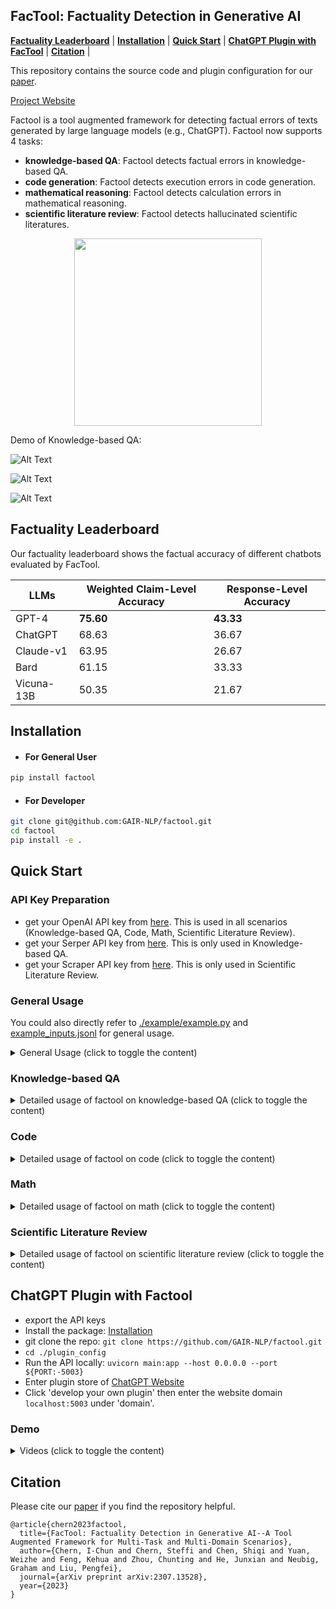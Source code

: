 ## FacTool: Factuality Detection in Generative AI
[**Factuality Leaderboard**](https://github.com/GAIR-NLP/factool#factuality-leaderboard) | 
[**Installation**](https://github.com/GAIR-NLP/factool#installation) | 
[**Quick Start**](https://github.com/GAIR-NLP/factool#quick-start) |
[**ChatGPT Plugin with FacTool**](https://github.com/GAIR-NLP/factool#chatgpt-plugin-with-factool) |
[**Citation**](https://github.com/GAIR-NLP/factool#citation) |

This repository contains the source code and plugin configuration for our [paper](https://arxiv.org/abs/2307.13528).

[Project Website](https://ethanc111.github.io/factool_website/)

Factool is a tool augmented framework for detecting factual errors of texts generated by large language models (e.g., ChatGPT). 
Factool now supports 4 tasks: 
* **knowledge-based QA**: Factool detects factual errors in knowledge-based QA.
* **code generation**: Factool detects execution errors in code generation.
* **mathematical reasoning**: Factool detects calculation errors in mathematical reasoning.
* **scientific literature review**: Factool detects hallucinated scientific literatures.

<p align="center"> 
<img src="figs/factool.png" width="300"/>
 </p>
 

Demo of Knowledge-based QA: 

![Alt Text](./figs/factool_plugin_kbqa.gif)

![Alt Text](./figs/factool_chinese.gif)

![Alt Text](./figs/factool_japanese.gif)

## Factuality Leaderboard

Our factuality leaderboard shows the factual accuracy of different chatbots evaluated by FacTool.

| LLMs | Weighted Claim-Level Accuracy | Response-Level Accuracy |
| -------- | -------- | -------- |
| GPT-4  | **75.60**  | **43.33**  |
| ChatGPT  | 68.63  | 36.67  |
| Claude-v1  | 63.95  | 26.67 |
| Bard  | 61.15  | 33.33 |
| Vicuna-13B  | 50.35 | 21.67 |


## Installation

* #### For General User

```bash
pip install factool
```


* #### For Developer

```bash
git clone git@github.com:GAIR-NLP/factool.git
cd factool
pip install -e .
``` 
 

## Quick Start

### API Key Preparation
* get your OpenAI API key from [here](https://beta.openai.com/). This is used in all scenarios (Knowledge-based QA, Code, Math, Scientific Literature Review). 
* get your Serper API key from [here](https://serper.dev/). This is only used in Knowledge-based QA. 
* get your Scraper API key from [here](https://www.scraperapi.com/). This is only used in Scientific Literature Review. 

### General Usage

You could also directly refer to [./example/example.py](https://github.com/GAIR-NLP/factool/blob/main/example/example.py) and [example_inputs.jsonl](https://github.com/GAIR-NLP/factool/blob/main/example/example_inputs.jsonl) for general usage.

<details>
<summary>General Usage (click to toggle the content)</summary>

```python
export OPENAI_API_KEY=... # this is required in all tasks
export SERPER_API_KEY=... # this is required only in knowledge-based QA
export SCRAPER_API_KEY=... # this is requried only in scientific literature review
```

```python
# Initialize a list of inputs. "entry_point" is only needed when the task is "code generation"
# please refer to example_inputs.jsonl for example inputs for each category
inputs = [
            {"prompt": "<prompt1>", "response": "<response1>", "category": "<category1>", "entry_point": "<entry_point_1>"},
            {"prompt": "<prompt2>", "response": "<response2>", "category": "<category2>", "entry_point": "<entry_point_2>"},
          ...
        ]
```

where
* `prompt`: The prompt for the model to generate the response.
* `response`: The response generated by the model.
* `category`: The category of the task. it could be:
    * `kbqa`
    * `code`
    * `math`
    * `scientific`
* `entry_point`: The function name of the code snippet to be fact-checked in the response. Could be "null" if the category of the task is not `code`.

```python
from factool import Factool

# Initialize a Factool instance with the specified keys. foundation_model could be either "gpt-3.5-turbo" or "gpt-4"
factool_instance = Factool("gpt-4")

inputs = [
            {
                "prompt": "Introduce Graham Neubig",
                "response": "Graham Neubig is a professor at MIT",
                "category": "kbqa"
            },
            ...
]
response_list = factool_instance.run(inputs)

print(response_list)
```
</details>

### Knowledge-based QA
<details>
<summary>Detailed usage of factool on knowledge-based QA (click to toggle the content)</summary>


```python
export OPENAI_API_KEY=...
export SERPER_API_KEY=...
```


```python
from factool import Factool

# Initialize a Factool instance with the specified keys. foundation_model could be either "gpt-3.5-turbo" or "gpt-4"
factool_instance = Factool("gpt-4")

inputs = [
            {
                "prompt": "Introduce Graham Neubig",
                "response": "Graham Neubig is a professor at MIT",
                "category": "kbqa"
            },
]
response_list = factool_instance.run(inputs)

print(response_list)
```




The response_list should follow the following format:

```python
{
  "average_claim_level_factuality": avg_claim_level_factuality
  "average_response_level_factuality": avg_response_level_factuality
  "detailed_information": [
    {
      'prompt': prompt_1, 
      'response': response_1, 
      'category': 'kbqa', 
      'claims': [claim_11, claim_12, ..., claims_1n], 
      'queries': [[query_111, query_112], [query_121, query_122], ..[query_1n1, query_1n2]], 
      'evidences': [[evidences_with_source_11], [evidences_with_source_12], ..., [evidences_with_source_1n]], 
      'claim_level_factuality': [{claim_11, reasoning_11, error_11, correction_11, factuality_11}, {claim_12, reasoning_12, error_12, correction_12, factuality_12}, ..., {claim_1n, reasoning_1n, error_1n, correction_1n, factuality_1n}], 
      'response_level_factuality': factuality_1
    },
    {
      'prompt': prompt_2, 
      'response': response_2, 
      'category': 'kbqa',
      'claims': [claim_21, claim_22, ..., claims_2n], 
      'queries': [[query_211, query_212], [query_221, query_222], ..., [query_2n1, query_2n2]], 
      'evidences': [[evidences_with_source_21], [evidences_with_source_22], ..., [evidences_with_source_2n]], 
      'claim_level_factuality': [{claim_21, reasoning_21, error_21, correction_21, factuality_21}, {claim_22, reasoning_22, error_22, correction_22, factuality_22}, ..., {claim_2n, reasoning_2n, error_2n, correction_2n, factuality_2n}],
      'response_level_factuality': factuality_2,
    },
    ...
  ]
}
```

#### In this case, you will get:


```python
{
    'average_claim_level_factuality': 0.0,  
    'average_response_level_factuality': 0.0, 
    'detailed_information': [
        {
          'prompt': 'Introduce Graham Neubig',
          'response': 'Graham Neubig is a professor at MIT', 
          'category': 'kbqa', 'search_type': 'online', 
          'claims': [{'claim': 'Graham Neubig is a professor at MIT'}], 
          'queries': [['Graham Neubig current position', 'Is Graham Neubig a professor at MIT?']], 
          'evidences': [{'evidence': 'I am an Associate Professor of Computer Science at Carnegie Mellon University and CEO of Inspired Cognition. My research and development focuses on AI and ...', 'source': 'https://www.linkedin.com/in/graham-neubig-10b41616b'}, {'evidence': 'Missing: position | Show results with:position', 'source': 'https://www.linkedin.com/in/graham-neubig-10b41616b'}, {'evidence': 'My research is concerned with language and its role in human communication. In particular, my long-term research goal is to break down barriers in ...', 'source': 'https://miis.cs.cmu.edu/people/222215657/graham-neubig'}, {'evidence': 'My research focuses on handling human languages (like English or Japanese) with computers -- natural language processing. In particular, I am interested in ...', 'source': 'http://www.phontron.com/'}, {'evidence': 'Missing: current | Show results with:current', 'source': 'http://www.phontron.com/'}, {'evidence': 'Graham Neubig. I am an Associate Professor at the Carnegie Mellon University Language Technology Institute in the School of Computer Science, and work with ...', 'source': 'http://www.phontron.com/'}, {'evidence': 'Missing: MIT? | Show results with:MIT?', 'source': 'http://www.phontron.com/'}, {'evidence': 'Associate Professor, Language Technology Institute, Carnegie Mellon University Affiliated Faculty, Machine Learning Department, Carnegie Mellon University', 'source': 'https://www.phontron.com/research.php'}, {'evidence': 'Missing: MIT? | Show results with:MIT?', 'source': 'https://www.phontron.com/research.php'}, {'evidence': 'MIT Embodied Intelligence ... About the speaker: Graham ...', 'source': 'https://youtube.com/watch?v=CtcP5bvODzY'}],
          'claim_level_factuality': [
              {
                'reasoning': 'The given text is non-factual. The evidence provided clearly states that Graham Neubig is an Associate Professor of Computer Science at Carnegie Mellon University, not at MIT.', 
                'error': 'The error in the text is the incorrect affiliation of Graham Neubig. He is not a professor at MIT.', 
                'correction': 'Graham Neubig is a professor at Carnegie Mellon University.', 
                'factuality': False, 
                'claim': 'Graham Neubig is a professor at MIT'
              }
          ], 
          'response_level_factuality': False
       }
    ]
}
```

### Use with local chatbots
install fastchat([fastchat github repository]("https://github.com/lm-sys/FastChat/tree/main"))
``` python
pip install fastchat
```
#### RESTful API Server([doc]("https://github.com/lm-sys/FastChat/blob/main/docs/openai_api.md"))
First, launch the controller

```bash
python3 -m fastchat.serve.controller
```

Then, launch the model worker(s)

```bash
python3 -m fastchat.serve.model_worker --model-path lmsys/vicuna-7b-v1.3
```

Finally, launch the RESTful API server

```bash
python3 -m fastchat.serve.openai_api_server --host localhost --port 8000
```

Then, you can use factool powered by local chatbots by passing the model name you used in the fastchat module to our Factool initialization method

```python3
factool_instance = Factool("vicuna-7b-v1.3")
```

### Use local knowledge data
You just need to set the search_type as local and to provide your data link(jsonlines format) for the first time and provide embedding link(auto generated pkl format) after that

```python3
inputs = [
            {
                "prompt": {your_prompt},
                "response": "{your_response}",
                "category": "kbqa",
                "search_type": "local",
                "data_link": "/your/path/to/your/data/data.jsonl",
                # "embedding_link": "/your/path/to/your/embedding/data.pkl"
            },
]
```
</details>








### Code





<details>
<summary>Detailed usage of factool on code (click to toggle the content)</summary>

```python
export OPENAI_API_KEY=...
```

```python

from factool import Factool

# Initialize a Factool instance with the specified keys. foundation_model could be either "gpt-3.5-turbo" or "gpt-4"
factool_instance = Factool("gpt-4")

inputs = [
        {
            "prompt": "def get_max_triples(n): \"\"\" You are given a positive integer n. You have to create an integer array a of length n. For each i (1 \u2264 i \u2264 n), the value of a[i] = i * i - i + 1. Return the number of triples (a[i], a[j], a[k]) of a where i < j < k, and a[i] + a[j] + a[k] is a multiple of 3. Example : Input: n = 5 Output: 1 Explanation: a = [1, 3, 7, 13, 21] The only valid triple is (1, 7, 13). \"\"\" Now implement the function get_max_triples using Python",
            "response": "def get_max_triples(n):\n    a = [i * i - i + 1 for i in range(1, n+1)]\n    count = 0\n    for i in range(n-2):\n        for j in range(i+1, n-1):\n            for k in range(j+1, n):\n                if (a[i] + a[j] + a[k]) % 3 == 0:\n                    count += 1\n    return count\n\nprint(get_max_triples(5)) # Output: 1",
            "category": "code",
            "entry_point": "get_max_triples"
        }
]

response_list = factool_instance.run(inputs)
print(response_list)
```


The response_list should follow the following format:

```python
response_list = 
{
    "average_claim_level_factuality": avg_claim_level_factuality,
    "average_response_level_factuality": avg_response_level_factuality,
    "detailed_information": [
      {
          'prompt': prompt_1, 
          'response': response_1, 
          'category': 'code',
          'entry_point': entry_point_1,
          'claim': claim_1,
          'testcases_queries': [testcase_query_11, testcase_query_12, testcase_query_13], 
          'potential_solutions_queries': [potential_solution_query_11, potential_solution_query_12, potential_solution_query_13], 
          'exec_results': [[evidences_111, evidences_112, evidences_113, evidences_114], [evidences_121, evidences_122, evidences_123, evidences_124], [evidences_131, evidences_132, evidences_133, evidences_134]],  # note that evidences_114, evidences_124, evidences_134 are the execution results of response_1 against testcase_query_11, testcase_query_12, and testcase_query_13, respectively.
          'claim_level_factuality': factuality_1,
          'response_level_factuality': factuality_1,
      },
      {
          'prompt': prompt_2, 
          'response': response_2, 
          'category': 'code',
          'entry_point': entry_point_2,
          'claim': claim_2,
          'testcases_queries': [testcase_query_21, testcase_query_22, testcase_query_23], 
          'potential_solutions_queries': [potential_solution_query_21, potential_solution_query_22, potential_solution_query_23], 
          'exec_results': [[evidences_211, evidences_212, evidences_213, evidences_214], [evidences_221, evidences_222, evidences_223, evidences_224], [evidences_231, evidences_232, evidences_233, evidences_234]], # note that evidences_214, evidences_224, evidences_234 are the execution results of response_1 against testcase_query_21, testcase_query_22, and testcase_query_23, respectively.
          'claim_level_factuality': factuality_2,
          'response_level_factuality': factuality_2,
      },
    ]
    ...
}
```



In this case, you will get:

```python
{
  "average_claim_level_factuality": 1.0,
  "average_response_level_factuality": 1.0,
  "detailed_information": [
    {
      'prompt': 'def get_max_triples(n): """ You are given a positive integer n. You have to create an integer array a of length n. For each i (1 ≤ i ≤ n), the value of a[i] = i * i - i + 1. Return the number of triples (a[i], a[j], a[k]) of a where i < j < k, and a[i] + a[j] + a[k] is a multiple of 3. Example : Input: n = 5 Output: 1 Explanation: a = [1, 3, 7, 13, 21] The only valid triple is (1, 7, 13). """ Now implement the function get_max_triples using Python',
      'response': 'def get_max_triples(n):\n    a = [i * i - i + 1 for i in range(1, n+1)]\n    count = 0\n    for i in range(n-2):\n        for j in range(i+1, n-1):\n            for k in range(j+1, n):\n                if (a[i] + a[j] + a[k]) % 3 == 0:\n                    count += 1\n    return count\n\nprint(get_max_triples(5)) # Output: 1', 
      'category': 'code',
      'entry_point': 'get_max_triples', 
      'claim': 'def get_max_triples(n):\n    a = [i * i - i + 1 for i in range(1, n+1)]\n    count = 0\n    for i in range(n-2):\n        for j in range(i+1, n-1):\n            for k in range(j+1, n):\n                if (a[i] + a[j] + a[k]) % 3 == 0:\n                    count += 1\n    return count\n\nprint(get_max_triples(5)) # Output: 1', 
      'testcases_queries': ['get_max_triples(5)', 'get_max_triples(10)', 'get_max_triples(3)'], 'potential_solutions_queries': ['def get_max_triples(n):\n    a = [i * i - i + 1 for i in range(1, n+1)]\n    count = 0\n    for i in range(n-2):\n        for j in range(i+1, n-1):\n            for k in range(j+1, n):\n                if (a[i] + a[j] + a[k]) % 3 == 0:\n                    count += 1\n    return count', 'def get_max_triples(n):\n    a = [i * i - i + 1 for i in range(1, n + 1)]\n    count = 0\n    for i in range(n):\n        for j in range(i + 1, n):\n            for k in range(j + 1, n):\n                if (a[i] + a[j] + a[k]) % 3 == 0:\n                    count += 1\n    return count', 'def get_max_triples(n):\n    a = [i * i - i + 1 for i in range(1, n+1)]\n    count = 0\n    for i in range(n):\n        for j in range(i+1, n):\n            for k in range(j+1, n):\n                if (a[i] + a[j] + a[k]) % 3 == 0:\n                    count += 1\n    return count', 'def get_max_triples(n):\n    a = [i * i - i + 1 for i in range(1, n+1)]\n    count = 0\n    for i in range(n-2):\n        for j in range(i+1, n-1):\n            for k in range(j+1, n):\n                if (a[i] + a[j] + a[k]) % 3 == 0:\n                    count += 1\n    return count\n\nprint(get_max_triples(5)) # Output: 1'], 
      'exec_results': [[1, 1, 1, 1], [36, 36, 36, 36], [0, 0, 0, 0]],
      'claim_level_factuality': True,
      'response_level_factuality': True
    }
  ]
}

```


</details>







### Math



<details>
<summary>Detailed usage of factool on math (click to toggle the content)</summary>

```python
export OPENAI_API_KEY=...
```


```python
from factool import Factool


# Initialize a Factool instance with the specified keys. foundation_model could be either "gpt-3.5-turbo" or "gpt-4"
factool_instance = Factool("gpt-4")

inputs = [
        {
            "prompt": "Stephen placed an online order for groceries.  His final bill came to $7023116.  Because this was through a delivery vendor, they tacked on a 25% fee to his final total and charged him $3.00 in delivery fees.  Stephen also added a $4.00 tip.  After the extra fees, what was the final price of Stephen's groceries?",
            "category": "math",
            "response": "Okay, here are the steps to solve this:\n* Stephen's initial grocery bill was $7023116\n* The delivery vendor charged a 25% fee on top of that. 25% of $7023116 is 0.25 * $7023116 = $1755779\n* They also charged a flat $3 delivery fee\n* Stephen added a $4 tip\n* So the total charges were:\n    * Initial groceries: $7023116\n    * 25% fee: $1755779\n    * Delivery fee: $3 \n    * Tip: $4\n* Adding all that up, the total final price was $7023116 + $1755779 + $3 + $4 = $8779902\n\nSo the final price of Stephen's groceries was $8779902"
        },
]

response_list = factool_instance.run(inputs)

print(response_list)
```

The response_list should follow the following format:

```python
{
    "average_claim_level_factuality": avg_claim_level_factuality,
    "average_response_level_factuality": avg_response_level_factuality,
    "detailed_information": [
      {
          'prompt': prompt_1, 
          'response': response_1, 
          'category': 'math', 
          'claims': [claim_11, claim_12, ..., claims_1n], 
          'queries': [query_11, query_12, ..., query_1n], 
          'execution_results': [exec_result_11, exec_result_12, ..., exec_result_1n],
          'claim_level_factuality': [factuality_11, factuality_12, ..., factuality_1n], 
          'response_level_factuality': factuality_1
      },
      {
          'prompt': prompt_2, 
          'response': response_2, 
          'category': 'math', 
          'claims': [claim_21, claim_22, ..., claims_2n], 
          'queries': [query_21, query_22, ..., query_2n], 
          'execution_results': [exec_result_21, exec_result_22, ..., exec_result_2n],
          'claim_level_factuality': [factuality_21, factuality_22, ..., factuality_2n], 
          'response_level_factuality': factuality_2
      },
      ...
    ]
}
```


In this case, you will get:

```python
{
  "average_claim_level_factuality": 0.5,
  "average_response_level_factuality": 0.0,
  "detailed_information": [
    {
      'prompt': "Stephen placed an online order for groceries.  His final bill came to $7023116.  Because this was through a delivery vendor, they tacked on a 25% fee to his final total and charged him $3.00 in delivery fees.  Stephen also added a $4.00 tip.  After the extra fees, what was the final price of Stephen's groceries?",
      'category': 'math',
      'response': "Okay, here are the steps to solve this:\n* Stephen's initial grocery bill was $7023116\n* The delivery vendor charged a 25% fee on top of that. 25% of $7023116 is 0.25 * $7023116 = $1755779\n* They also charged a flat $3 delivery fee\n* Stephen added a $4 tip\n* So the total charges were:\n    * Initial groceries: $7023116\n    * 25% fee: $1755779\n    * Delivery fee: $3 \n    * Tip: $4\n* Adding all that up, the total final price was $7023116 + $1755779 + $3 + $4 = $8779902\n\nSo the final price of Stephen's groceries was $8779902", 'claims': [{'math_calculation': '0.25 * 7023116', 'calculated_answer': '1755779'}, {'math_calculation': '7023116 + 1755779 + 3 + 4', 'calculated_answer': '8779902'}], 'queries': [{'python_snippet': 'print(0.25 * 7023116 == 1755779)'}, {'python_snippet': 'print(7023116 + 1755779 + 3 + 4 == 8779902)'}], 'execution_results': ['True', 'False'],
      'claim_level_factuality': [True, False],
      'response_level_factuality': False
    }
  ]
}
```


</details>






### Scientific Literature Review




<details>
<summary>Detailed usage of factool on scientific literature review (click to toggle the content)</summary>

```python
export OPENAI_API_KEY=...
export SCRAPER_API_KEY=...
```


```python
from factool import Factool

# Initialize a Factool instance with the specified keys. foundation_model could be either "gpt-3.5-turbo" or "gpt-4"
factool_instance = Factool("gpt-4")

inputs = [

        {
            "prompt": "Detail how machine learning algorithms are applied in data"
                      " analytics and the processes involved in training"
                      " these algorithms. Please cite relevant research papers"
                      " or textbooks to support your points, including the author's"
                      " name, the title of the work, and the year of publication.",
            "category": "scientific",
            "response": "Machine learning algorithms play a crucial role in data"
                        " analytics. They are used to extract insights and knowledge"
                        " from large datasets, which can be used to make informed"
                        " decisions and predictions. The following are the processes"
                        " involved in training machine learning algorithms:\n\n1. "
                        "Data Preprocessing: The first step in training a machine"
                        " learning algorithm is to preprocess the data. This involves"
                        " cleaning the data, handling missing values, "
                        "encoding categorical variables, and scaling the data. "
                        "The aim of preprocessing is to ensure that the data is in"
                        " a format that can be used by the machine learning algorithm.\n2. Feature Selection: Once the data has been preprocessed, the next step is to select the relevant features that will be used to train the machine learning algorithm. This involves identifying the features that are most important for predicting the target variable. Feature selection can be done using various techniques, such as filter methods, wrapper methods, and embedded methods.\n3. Model Selection: After feature selection, the next step is to select the appropriate machine learning algorithm to use. There are various types of machine learning algorithms, such as supervised learning, unsupervised learning, and reinforcement learning. The choice of algorithm depends on the nature of the problem and the type of data available.\n4. Training the Model: Once the model has been selected, the next step is to train the machine learning algorithm using the preprocessed data. This involves using a training set of data to optimize the parameters of the model so that it can accurately predict the target variable.\n5. Model Evaluation: After the model has been trained, the next step is to evaluate its performance. This involves testing the model on a separate test set of data and measuring its accuracy, precision, recall, and other performance metrics.\n6. Model Deployment: Once the model has been evaluated and fine-tuned, it can be deployed in a production environment. This involves integrating the model into a larger system or workflow, and monitoring its performance over time.\n\nResearch papers and textbooks that support the above points include:\n\n* \"An Introduction to Machine Learning\" by Alpaydin, B., (2010) which provides a comprehensive overview of machine learning algorithms and their applications.\n* \"Data Mining: Concepts and Techniques\" by Han, J., Kamber, B., & Pei, J., (2011) which provides a detailed introduction to data mining and its applications.\n* \"Machine Learning: Trends, Perspectives, and Prospects\" by Kamber, B., & Pei, J., (2012) which provides an overview of the current trends and future prospects of machine learning.\n* \"Machine Learning for Data Mining\" by He, C., & Wang, Y., (2015) which provides an in-depth introduction to machine learning algorithms and their applications in data mining."
        },
]

response_list = factool_instance.run(inputs)

print(response_list)
```

The response_list should follow the following format:

```python
{
  "average_claim_level_factuality": avg_claim_level_factuality,
  "average_response_level_factuality": avg_response_level_factuality,
  "detailed_information": [
    {
        'prompt': prompt_1, 
        'response': response_1, 
        'category': 'scientific', 
        'claims': [claim_11, claim_12, ..., claims_1n], 
        'queries': [query_11, query_12, ..., query_1n], 
        'evidences': [evidences_11, evidences_12, ..., evidences_1n], 
        'claim_level_factuality': [{claim_11, evidence_11, error_11, factuality_11}, {claim_12, evidence_12, error_12, factuality_12}, ..., {claim_1n, evidence_1n, error_1n, factuality_1n}], 
        'response_level_factuality': factuality_1
    },
    {
        'prompt': prompt_2, 
        'response': response_2, 
        'category': 'scientific', 
        'claims': [claim_21, claim_22, ..., claims_2n], 
        'queries': [query_21, query_22, ..., query_2n],
        'evidences': [evidences_21, evidences_22, ..., evidences_2n], 
        'claim_level_factuality': [{claim_21, evidence_21, error_21, factuality_21}, {claim_22, evidence_22, error_22, factuality_22}, ..., {claim_2n, evidence_2n, error_2n, factuality_2n}], 
        'response_level_factuality': factuality_2
    },
    ...
  ]
}
```

In this case, you will get:

```python
{
    "average_claim_level_factuality": 0.0, 
    "average_response_level_factuality": 0.0, 
    "detailed_information": [
      {
        'prompt': "Detail how machine learning algorithms are applied in data analytics and the processes involved in training these algorithms. Please cite relevant research papers or textbooks to support your points, including the author's name, the title of the work, and the year of publication.", 'response': 'Machine learning algorithms play a crucial role in data analytics. They are used to extract insights and knowledge from large datasets, which can be used to make informed decisions and predictions. The following are the processes involved in training machine learning algorithms:\n\n1. Data Preprocessing: The first step in training a machine learning algorithm is to preprocess the data. This involves cleaning the data, handling missing values, encoding categorical variables, and scaling the data. The aim of preprocessing is to ensure that the data is in a format that can be used by the machine learning algorithm.\n2. Feature Selection: Once the data has been preprocessed, the next step is to select the relevant features that will be used to train the machine learning algorithm. This involves identifying the features that are most important for predicting the target variable. Feature selection can be done using various techniques, such as filter methods, wrapper methods, and embedded methods.\n3. Model Selection: After feature selection, the next step is to select the appropriate machine learning algorithm to use. There are various types of machine learning algorithms, such as supervised learning, unsupervised learning, and reinforcement learning. The choice of algorithm depends on the nature of the problem and the type of data available.\n4. Training the Model: Once the model has been selected, the next step is to train the machine learning algorithm using the preprocessed data. This involves using a training set of data to optimize the parameters of the model so that it can accurately predict the target variable.\n5. Model Evaluation: After the model has been trained, the next step is to evaluate its performance. This involves testing the model on a separate test set of data and measuring its accuracy, precision, recall, and other performance metrics.\n6. Model Deployment: Once the model has been evaluated and fine-tuned, it can be deployed in a production environment. This involves integrating the model into a larger system or workflow, and monitoring its performance over time.\n\nResearch papers and textbooks that support the above points include:\n\n* "An Introduction to Machine Learning" by Alpaydin, B., (2010) which provides a comprehensive overview of machine learning algorithms and their applications.\n* "Data Mining: Concepts and Techniques" by Han, J., Kamber, B., & Pei, J., (2011) which provides a detailed introduction to data mining and its applications.\n* "Machine Learning: Trends, Perspectives, and Prospects" by Kamber, B., & Pei, J., (2012) which provides an overview of the current trends and future prospects of machine learning.\n* "Machine Learning for Data Mining" by He, C., & Wang, Y., (2015) which provides an in-depth introduction to machine learning algorithms and their applications in data mining.', 
        'category': 'scientific', 
        'claims': [{'paper_title': 'An Introduction to Machine Learning', 'paper_author(s)': 'Alpaydin, B.', 'paper_pub_year': '2010'}, {'paper_title': 'Data Mining: Concepts and Techniques', 'paper_author(s)': 'Han, J., Kamber, B., & Pei, J.', 'paper_pub_year': '2011'}, {'paper_title': 'Machine Learning: Trends, Perspectives, and Prospects', 'paper_author(s)': 'Kamber, B., & Pei, J.', 'paper_pub_year': '2012'}, {'paper_title': 'Machine Learning for Data Mining', 'paper_author(s)': 'He, C., & Wang, Y.', 'paper_pub_year': '2015'}], 
        'queries': ['An Introduction to Machine Learning', 'Data Mining: Concepts and Techniques', 'Machine Learning: Trends, Perspectives, and Prospects', 'Machine Learning for Data Mining'], 
        'evidences': [{'title': 'Introduction to machine learning', 'author': ['Y Baştanlar', 'M Özuysal'], 'pub_year': '2014'}, {'title': 'Data mining: Data mining concepts and techniques', 'author': ['S Agarwal'], 'pub_year': '2013'}, {'title': 'Machine learning: Trends, perspectives, and prospects', 'author': ['MI Jordan', 'TM Mitchell'], 'pub_year': '2015'}, {'title': 'Machine learning and data mining', 'author': ['TM Mitchell'], 'pub_year': '1999'}], 
        'claim_level_factuality': [{'generated_paper_title': 'An Introduction to Machine Learning', 'generated_paper_author(s)': 'Alpaydin, B.', 'generated_paper_pub_year': '2010', 'actual_paper_title': 'Introduction to machine learning', 'actual_paper_author(s)': ['Y Baştanlar', 'M Özuysal'], 'actual_paper_pub_year': '2014', 'error': ['wrong_paper_author(s)', 'wrong_paper_pub_year'], 'factuality': False}, {'generated_paper_title': 'Data Mining: Concepts and Techniques', 'generated_paper_author(s)': 'Han, J., Kamber, B., & Pei, J.', 'generated_paper_pub_year': '2011', 'actual_paper_title': 'Data mining: Data mining concepts and techniques', 'actual_paper_author(s)': ['S Agarwal'], 'actual_paper_pub_year': '2013', 'error': ['wrong_paper_title', 'wrong_paper_author(s)', 'wrong_paper_pub_year'], 'factuality': False}, {'generated_paper_title': 'Machine Learning: Trends, Perspectives, and Prospects', 'generated_paper_author(s)': 'Kamber, B., & Pei, J.', 'generated_paper_pub_year': '2012', 'actual_paper_title': 'Machine learning: Trends, perspectives, and prospects', 'actual_paper_author(s)': ['MI Jordan', 'TM Mitchell'], 'actual_paper_pub_year': '2015', 'error': ['wrong_paper_author(s)', 'wrong_paper_pub_year'], 'factuality': False}, {'generated_paper_title': 'Machine Learning for Data Mining', 'generated_paper_author(s)': 'He, C., & Wang, Y.', 'generated_paper_pub_year': '2015', 'actual_paper_title': 'Machine learning and data mining', 'actual_paper_author(s)': ['TM Mitchell'], 'actual_paper_pub_year': '1999', 'error': ['wrong_paper_title', 'wrong_paper_author(s)', 'wrong_paper_pub_year'], 'factuality': False}], 
        'response_level_factuality': False
      }
    ]
}
```



</details>



 

## ChatGPT Plugin with Factool
* export the API keys
* Install the package: [Installation](#installation)
* git clone the repo: `git clone https://github.com/GAIR-NLP/factool.git`
* `cd ./plugin_config`
* Run the API locally: `uvicorn main:app --host 0.0.0.0 --port ${PORT:-5003}`
* Enter plugin store of [ChatGPT Website](https://chat.openai.com/?model=gpt-4-plugins)
* Click 'develop your own plugin' then enter the website domain `localhost:5003` under 'domain'.

### Demo

<details>
<summary>Videos (click to toggle the content)</summary>

Knowledge-based QA: 

![Alt Text](./figs/factool_plugin_kbqa2.gif)

![Alt Text](./figs/factool_plugin_kbqa3.gif)

Code: 

![Alt Text](./figs/factool_plugin_code.gif)

Math: 

![Alt Text](./figs/factool_plugin_math.gif)

Scientific Literature Review: 

![Alt Text](./figs/factool_plugin_scientific.gif)

</details>

## Citation
Please cite our [paper](https://arxiv.org/abs/2307.13528) if you find the repository helpful.
```
@article{chern2023factool,
  title={FacTool: Factuality Detection in Generative AI--A Tool Augmented Framework for Multi-Task and Multi-Domain Scenarios},
  author={Chern, I-Chun and Chern, Steffi and Chen, Shiqi and Yuan, Weizhe and Feng, Kehua and Zhou, Chunting and He, Junxian and Neubig, Graham and Liu, Pengfei},
  journal={arXiv preprint arXiv:2307.13528},
  year={2023}
}
```
